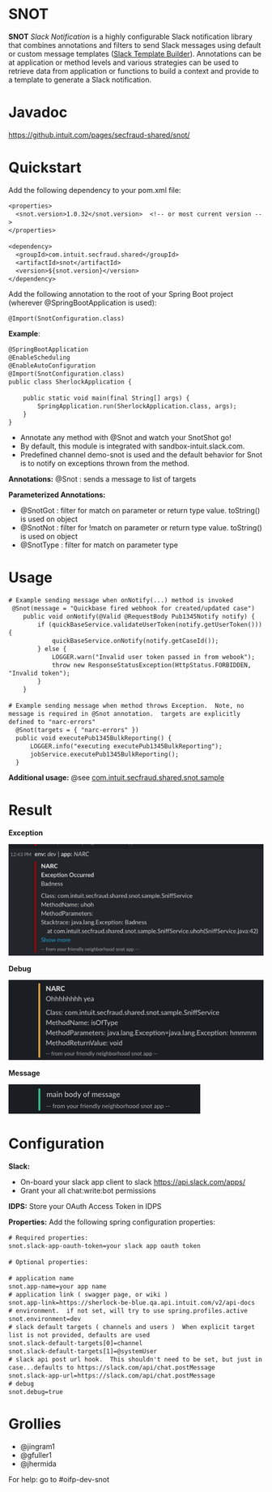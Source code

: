 # SNOT
**SNOT** *Slack Notification* is a highly configurable Slack notification library that combines annotations and filters to send Slack messages using default or custom message templates ([Slack Template Builder](https://api.slack.com/block-kit)). Annotations can be at application or method levels and various strategies can be used to retrieve data from application or functions to build a context and provide to a template to generate a Slack notification.

# Javadoc

https://github.intuit.com/pages/secfraud-shared/snot/

# Quickstart
Add the following dependency to your pom.xml file:

```
<properties>
  <snot.version>1.0.32</snot.version>  <!-- or most current version -->
</properties>

<dependency>
  <groupId>com.intuit.secfraud.shared</groupId>
  <artifactId>snot</artifactId>
  <version>${snot.version}</version>
</dependency>
```

Add the following annotation to the root of your Spring Boot project (wherever @SpringBootApplication is used):

```
@Import(SnotConfiguration.class)
```

**Example**:

```
@SpringBootApplication
@EnableScheduling
@EnableAutoConfiguration
@Import(SnotConfiguration.class)
public class SherlockApplication {
    
    public static void main(final String[] args) {
        SpringApplication.run(SherlockApplication.class, args);
    }
}
```
* Annotate any method with @Snot and watch your SnotShot go!
* By default, this module is integrated with sandbox-intuit.slack.com. 
* Predefined channel demo-snot is used and the default behavior for Snot is to notify on exceptions thrown from the method.


**Annotations:**
@Snot : sends a message to list of targets

**Parameterized Annotations:**
* @SnotGot : filter for match on parameter or return type value.  toString() is used on object
* @SnotNot : filter for !match on parameter or return type value.  toString() is used on object 
* @SnotType : filter for match on parameter type

# Usage

```
# Example sending message when onNotify(...) method is invoked
 @Snot(message = "Quickbase fired webhook for created/updated case")
    public void onNotify(@Valid @RequestBody Pub1345Notify notify) {
        if (quickBaseService.validateUserToken(notify.getUserToken())) {
            quickBaseService.onNotify(notify.getCaseId());
        } else {
            LOGGER.warn("Invalid user token passed in from webook");
            throw new ResponseStatusException(HttpStatus.FORBIDDEN, "Invalid token");
        }
    }
    
# Example sending message when method throws Exception.  Note, no message is required in @Snot annotation.  targets are explicitly defined to "narc-errors"
  @Snot(targets = { "narc-errors" })
  public void executePub1345BulkReporting() {
      LOGGER.info("executing executePub1345BulkReporting");
      jobService.executePub1345BulkReporting();
  }

```
**Additional usage:**
@see [com.intuit.secfraud.shared.snot.sample](./src/main/java/com/intuit/secfraud/shared/snot/sample/SniffService.java)

# Result

**Exception**

![Error](./wiki/error.png)

**Debug**

![Debug](./wiki/debug.png)

**Message**

![Message](./wiki/message.png)

# Configuration
**Slack:**
* On-board your slack app client to slack https://api.slack.com/apps/
* Grant your all chat:write:bot permissions

**IDPS:**
Store your OAuth Access Token in IDPS

**Properties:**
Add the following spring configuration properties:

```
# Required properties:
snot.slack-app-oauth-token=your slack app oauth token

# Optional properties:

# application name
snot.app-name=your app name
# application link ( swagger page, or wiki )
snot.app-link=https://sherlock-be-blue.qa.api.intuit.com/v2/api-docs
# environment.  if not set, will try to use spring.profiles.active
snot.environment=dev
# slack default targets ( channels and users )  When explicit target list is not provided, defaults are used 
snot.slack-default-targets[0]=channel
snot.slack-default-targets[1]=@systemUser
# slack api post url hook.  This shouldn't need to be set, but just in case...defaults to https://slack.com/api/chat.postMessage 
snot.slack-app-url=https://slack.com/api/chat.postMessage
# debug
snot.debug=true
```
# Grollies

- @jingram1
- @gfuller1
- @jhermida

For help: go to #oifp-dev-snot


